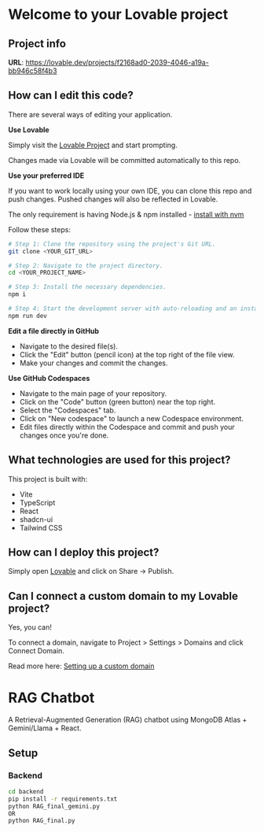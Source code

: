 # Welcome to your Lovable project

## Project info

**URL**: https://lovable.dev/projects/f2168ad0-2039-4046-a19a-bb946c58f4b3

## How can I edit this code?

There are several ways of editing your application.

**Use Lovable**

Simply visit the [Lovable Project](https://lovable.dev/projects/f2168ad0-2039-4046-a19a-bb946c58f4b3) and start prompting.

Changes made via Lovable will be committed automatically to this repo.

**Use your preferred IDE**

If you want to work locally using your own IDE, you can clone this repo and push changes. Pushed changes will also be reflected in Lovable.

The only requirement is having Node.js & npm installed - [install with nvm](https://github.com/nvm-sh/nvm#installing-and-updating)

Follow these steps:

```sh
# Step 1: Clone the repository using the project's Git URL.
git clone <YOUR_GIT_URL>

# Step 2: Navigate to the project directory.
cd <YOUR_PROJECT_NAME>

# Step 3: Install the necessary dependencies.
npm i

# Step 4: Start the development server with auto-reloading and an instant preview.
npm run dev
```

**Edit a file directly in GitHub**

- Navigate to the desired file(s).
- Click the "Edit" button (pencil icon) at the top right of the file view.
- Make your changes and commit the changes.

**Use GitHub Codespaces**

- Navigate to the main page of your repository.
- Click on the "Code" button (green button) near the top right.
- Select the "Codespaces" tab.
- Click on "New codespace" to launch a new Codespace environment.
- Edit files directly within the Codespace and commit and push your changes once you're done.

## What technologies are used for this project?

This project is built with:

- Vite
- TypeScript
- React
- shadcn-ui
- Tailwind CSS

## How can I deploy this project?

Simply open [Lovable](https://lovable.dev/projects/f2168ad0-2039-4046-a19a-bb946c58f4b3) and click on Share -> Publish.

## Can I connect a custom domain to my Lovable project?

Yes, you can!

To connect a domain, navigate to Project > Settings > Domains and click Connect Domain.

Read more here: [Setting up a custom domain](https://docs.lovable.dev/features/custom-domain#custom-domain)

# RAG Chatbot

A Retrieval-Augmented Generation (RAG) chatbot using MongoDB Atlas + Gemini/Llama + React.

## Setup

### Backend
```bash
cd backend
pip install -r requirements.txt
python RAG_final_gemini.py
OR
python RAG_final.py

